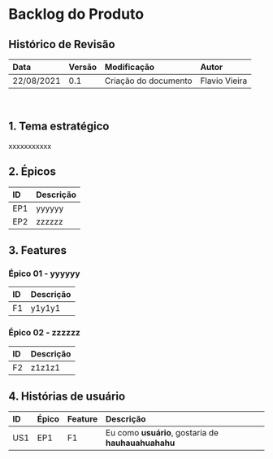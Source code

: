 # Backlog do Produto

## Histórico de Revisão
| Data   | Versão | Modificação  | Autor  |
| :-- | :-- | :-- | :-- |
| 22/08/2021 | 0.1 | Criação do documento|  Flavio Vieira |


&nbsp;
## 1. Tema estratégico
xxxxxxxxxxx

## 2. Épicos
|ID|Descrição|
|:--|:--|
|EP1| yyyyyy |
|EP2| zzzzzz |


## 3. Features
### **Épico 01 - yyyyyy**
|ID|Descrição|
|:--|:--|
|F1| y1y1y1 |

### **Épico 02 - zzzzzz** 
|ID|Descrição|
|:--|:--|
|F2| z1z1z1 |
 
## 4. Histórias de usuário
|ID|Épico|Feature|Descrição|
|:--|:--|:--|:--|
|US1| EP1| F1| Eu como **usuário**, gostaria de **hauhauahuahahu**|